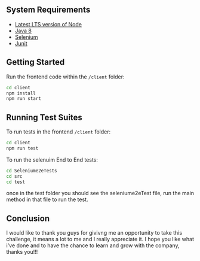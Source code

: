 ## System Requirements
- [Latest LTS version of Node](https://nodejs.org/en/download/)
- [Java 8](https://www.java.com/en/download/manual.jsp)
- [Selenium](https://www.selenium.dev/documentation/)
- [Junit](https://junit.org/junit5/)

## Getting Started

Run the frontend code within the `/client` folder:

```bash
cd client
npm install
npm run start
```

## Running Test Suites

To run tests in the frontend `/client` folder: 
```bash
cd client
npm run test
```

To run the selenuim End to End tests: 
```bash
cd Seleniume2eTests
cd src
cd test
```
once in the test folder you should see the seleniume2eTest file, run the main method in that file to run the test.

## Conclusion
I would like to thank you guys for givivng me an opportunity to take this challenge, it means a lot to me and I really appreciate it. I hope you like what i've done and to have the chance to learn and grow with the company, thanks you!!!








